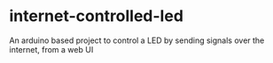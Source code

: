 # internet-controlled-led
An arduino based project to control a LED by sending signals over the internet, from a web UI
